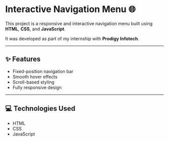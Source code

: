 
# Interactive Navigation Menu 🌐

This project is a responsive and interactive navigation menu built using **HTML**, **CSS**, and **JavaScript**.

It was developed as part of my internship with **Prodigy Infotech**.

---

## ✨ Features

- Fixed-position navigation bar
- Smooth hover effects
- Scroll-based styling
- Fully responsive design

---

## 💻 Technologies Used

- HTML
- CSS
- JavaScript
